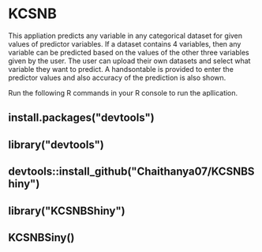 # KCSNB

This appliation predicts any variable in any categorical dataset for given values of predictor variables.
If a dataset contains 4 variables, then any variable can be predicted based on the values of the other three variables given by the user. 
The user can upload their own datasets and select what variable they want to predict.
A handsontable is provided to enter the predictor values and also accuracy of the prediction is also shown.
   
Run the following R commands in your R console to run the apllication.
   
 ## install.packages("devtools")  
 ##  library("devtools")
 ##  devtools::install_github("Chaithanya07/KCSNBShiny")
 ##  library("KCSNBShiny")
 ##  KCSNBSiny()
